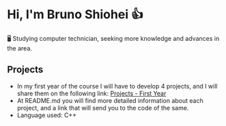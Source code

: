 # Hi, I'm Bruno Shiohei 👍

🖥️ Studying computer technician, seeking more knowledge and advances in the area.

## Projects
- In my first year of the course I will have to develop 4 projects, and I will share them on the following link: [Projects - First Year]()
- At README.md you will find more detailed information about each project, and a link that will send you to the code of the same.
- Language used: C++

<!---
shioheii/shioheii is a ✨ special ✨ repository because its `README.md` (this file) appears on your GitHub profile.
You can click the Preview link to take a look at your changes.
--->
